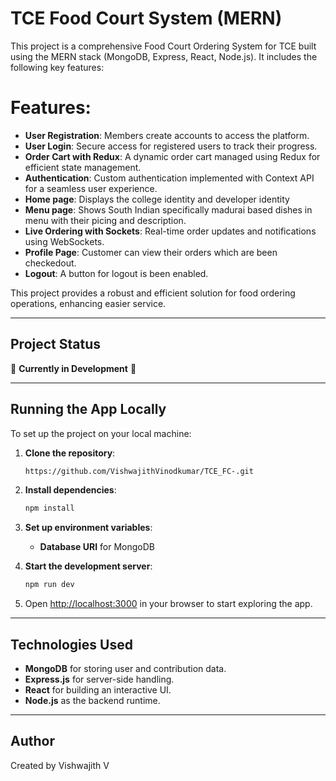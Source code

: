 # TCE Food Court System (MERN)
This project is a comprehensive Food Court Ordering System for TCE built using the MERN stack (MongoDB, Express, React, Node.js). It includes the following key features:

# Features: 
- **User Registration**: Members create accounts to access the platform.
- **User Login**: Secure access for registered users to track their progress.
- **Order Cart with Redux**: A dynamic order cart managed using Redux for efficient state management.
- **Authentication**: Custom authentication implemented with Context API for a seamless user experience.
- **Home page**: Displays the college identity and developer identity
- **Menu page**: Shows South Indian specifically madurai based dishes in menu with their picing and description.
- **Live Ordering with Sockets**: Real-time order updates and notifications using WebSockets.
- **Profile Page**: Customer can view their orders which are been checkedout.
- **Logout**: A button for logout is been enabled.

This project provides a robust and efficient solution for food ordering operations, enhancing easier service.

---

## Project Status

🚧 **Currently in Development** 🚧

---

## Running the App Locally

To set up the project on your local machine:

1. **Clone the repository**:
   ```bash
   https://github.com/VishwajithVinodkumar/TCE_FC-.git
   ```

2. **Install dependencies**:
   ```bash
   npm install
   ```

3. **Set up environment variables**:
   - **Database URI** for MongoDB
   

4. **Start the development server**:
   ```bash
   npm run dev
   ```

5. Open [http://localhost:3000](http://localhost:3000) in your browser to start exploring the app.

---

## Technologies Used

- **MongoDB** for storing user and contribution data.
- **Express.js** for server-side handling.
- **React** for building an interactive UI.
- **Node.js** as the backend runtime.
  
---



## Author

Created by Vishwajith V
